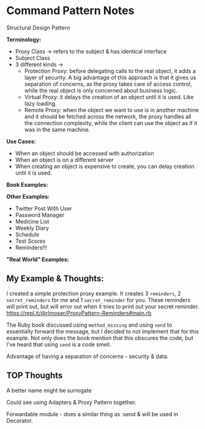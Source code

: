 # Command Pattern Notes
Structural Design Pattern

**Terminology:**
- Proxy Class -> refers to the subject & has identical interface
- Subject Class 
- 3 different kinds ->
  - Protection Proxy: before delegating calls to the real object, it adds a layer of security. A big advantage of this approach is that it gives us separation of concerns, as the proxy takes care of access control, while the real object is only concerned about business logic.
  - Virtual Proxy: it delays the creation of an object until it is used. Like lazy loading.
  - Remote Proxy: when the object we want to use is in another machine and it should be fetched across the network, the proxy handles all the connection complexity, while the client can use the object as if it was in the same machine.

**Use Cases:**
 - When an object should be accessed with authorization
 - When an object is on a different server
 - When creating an object is expensive to create, you can delay creation until it is used.

**Book Examples:**

**Other Examples:**
- Twitter Post With User
- Password Manager
- Medicine List
- Weekly Diary
- Schedule
- Test Scores
- Reminders!!!


**"Real World" Examples:**

## My Example & Thoughts:
I created a simple protection proxy example. It creates 3 `reminders`, 2 `secret_reminders` for me and 1 `secret_reminder` for you. These reminders will print out, but will error out when it tries to print out your secret reminder.
https://repl.it/@rlmoser/ProxyPattern-Reminders#main.rb

The Ruby book discussed using `method_missing` and using `send` to essentially forward the message, but I decided to not implement that for this example. Not only does the book mention that this obscures the code, but I've heard that using `send` is a code smell.

Advantage of having a separation of concerns - security & data.

## TOP Thoughts

A better name might be surrogate

Could see using Adapters & Proxy Pattern together.

Forwardable module - does a similar thing as :send & will be used in Decorator.
